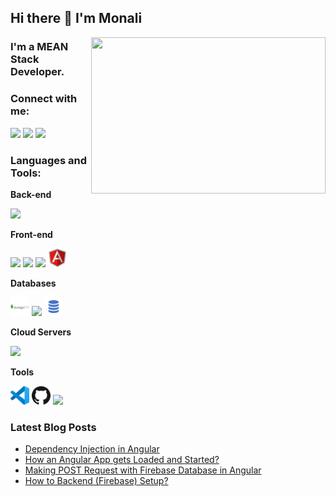 ## Hi there 👋 I'm Monali

<img align="right" height="250" width="375" alt="" src="https://raw.githubusercontent.com/iampavangandhi/iampavangandhi/master/gifs/coder.gif" />

### I'm a MEAN Stack Developer.

### Connect with me: 

<p align="left">
<a target="_blank" href="https://www.linkedin.com/in/monali-sorathiya-24771712a"><img src="https://img.shields.io/badge/-LinkedIn-0077B5?style=for-the-badge&logo=Linkedin&logoColor=white"></img></a>
<a target="_blank" href="monalisorathiya8@gmail.com"><img src="https://img.shields.io/badge/-Gmail-D14836?style=for-the-badge&logo=Gmail&logoColor=white"></img></a>
<a target="_blank" href="https://medium.com/@monalisorathiya8"><img src="https://img.shields.io/badge/-Medium-12100E?style=for-the-badge&logo=Medium&logoColor=white"></img></a>
</p>

### Languages and Tools:

<p align="left">
  
 **Back-end**

<code><img height="30" src="https://raw.githubusercontent.com/dereknguyen269/dereknguyen269/master/images/nodejs.png"></code>

**Front-end**

<code><img height="30" src="https://raw.githubusercontent.com/dereknguyen269/dereknguyen269/master/images/html.png"></code>
<code><img height="30" src="https://raw.githubusercontent.com/dereknguyen269/dereknguyen269/master/images/css3.png"></code>
<code><img height="30" src="https://raw.githubusercontent.com/dereknguyen269/dereknguyen269/master/images/js.png"></code>
<code><img height="30" src="https://raw.githubusercontent.com/devicons/devicon/master/icons/angularjs/angularjs-original.svg"></code>

**Databases**

<code><img height="30" src="https://raw.githubusercontent.com/github/explore/80688e429a7d4ef2fca1e82350fe8e3517d3494d/topics/mongodb/mongodb.png"></code>
<code><img height="30" src="https://raw.githubusercontent.com/dereknguyen269/dereknguyen269/master/images/mysql.svg"></code>
<code><img height="30" src="https://raw.githubusercontent.com/github/explore/80688e429a7d4ef2fca1e82350fe8e3517d3494d/topics/sql/sql.png"></code>

**Cloud Servers**

<code><img height="30" src="https://raw.githubusercontent.com/dereknguyen269/dereknguyen269/master/images/aws.png"></code>

**Tools**

<code><img height="30" src="https://raw.githubusercontent.com/github/explore/80688e429a7d4ef2fca1e82350fe8e3517d3494d/topics/visual-studio-code/visual-studio-code.png"></code>
<code><img height="30" src="https://raw.githubusercontent.com/github/explore/78df643247d429f6cc873026c0622819ad797942/topics/github/github.png"></code>
<code><img height="30" src="https://raw.githubusercontent.com/dereknguyen269/dereknguyen269/master/images/atom.png"></code>

</p>

### Latest Blog Posts

- [Dependency Injection in Angular](https://medium.com/@monalisorathiya8/dependency-injection-in-angular-93172727bc82?source=friends_link&sk=38f04aca619864b96fd728bd22d28478)
- [How an Angular App gets Loaded and Started?](https://medium.com/@monalisorathiya8/how-an-angular-app-gets-loaded-and-started-828da150dbe9?source=friends_link&sk=8a6628c3069093cadb42ee97a9b8ba65)
- [Making POST Request with Firebase Database in Angular](https://medium.com/@monalisorathiya8/angular-sending-a-post-request-with-firebase-820f4046c89?source=friends_link&sk=fa2e0c291d9ba8b0e9a38a9089e29f00)
- [How to Backend (Firebase) Setup?](https://medium.com/@monalisorathiya8/how-to-backend-firebase-setup-1cfa4e54ec76?source=friends_link&sk=f5eb509c59ceceda5a9f4ca688b8ba9d)






